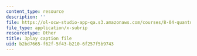 ```yaml
---
content_type: resource
description: ''
file: https://ol-ocw-studio-app-qa.s3.amazonaws.com/courses/8-04-quantum-physics-i-spring-2016/b2bd7665f62f5f43b2106f257f5b9743_VY-_xLxHQbA.vtt
file_type: application/x-subrip
resourcetype: Other
title: 3play caption file
uid: b2bd7665-f62f-5f43-b210-6f257f5b9743
---
```

